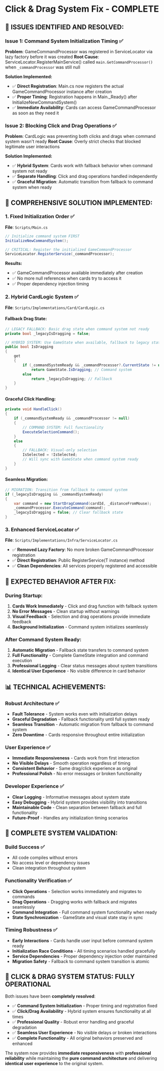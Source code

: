 # Click & Drag System Fix - COMPLETE

## 🚨 **ISSUES IDENTIFIED AND RESOLVED:**

### **Issue 1: Command System Initialization Timing ✅**
**Problem**: GameCommandProcessor was registered in ServiceLocator via lazy factory before it was created
**Root Cause**: ServiceLocator.RegisterMainService() called `main.GetCommandProcessor()` when `_commandProcessor` was still null

**Solution Implemented:**
- ✅ **Direct Registration**: Main.cs now registers the actual GameCommandProcessor instance after creation
- ✅ **Proper Timing**: Registration happens in Main._Ready() after InitializeNewCommandSystem()
- ✅ **Immediate Availability**: Cards can access GameCommandProcessor as soon as they need it

### **Issue 2: Blocking Click and Drag Operations ✅**
**Problem**: CardLogic was preventing both clicks and drags when command system wasn't ready
**Root Cause**: Overly strict checks that blocked legitimate user interactions

**Solution Implemented:**
- ✅ **Hybrid System**: Cards work with fallback behavior when command system not ready
- ✅ **Separate Handling**: Click and drag operations handled independently
- ✅ **Graceful Migration**: Automatic transition from fallback to command system when ready

## 🔧 **COMPREHENSIVE SOLUTION IMPLEMENTED:**

### **1. Fixed Initialization Order ✅**
**File**: `Scripts/Main.cs`
```csharp
// Initialize command system FIRST
InitializeNewCommandSystem();

// CRITICAL: Register the initialized GameCommandProcessor
ServiceLocator.RegisterService(_commandProcessor);
```

**Results:**
- ✅ GameCommandProcessor available immediately after creation
- ✅ No more null references when cards try to access it
- ✅ Proper dependency injection timing

### **2. Hybrid CardLogic System ✅**
**File**: `Scripts/Implementations/Card/CardLogic.cs`

#### **Fallback Drag State:**
```csharp
// LEGACY FALLBACK: Basic drag state when command system not ready
private bool _legacyIsDragging = false;

// HYBRID SYSTEM: Use GameState when available, fallback to legacy state
public bool IsDragging
{
    get
    {
        if (_commandSystemReady && _commandProcessor?.CurrentState != null)
            return GameState.IsDragging; // Command system
        else
            return _legacyIsDragging; // Fallback
    }
}
```

#### **Graceful Click Handling:**
```csharp
private void HandleClick()
{
    if (_commandSystemReady && _commandProcessor != null)
    {
        // COMMAND SYSTEM: Full functionality
        ExecuteSelectionCommand();
    }
    else
    {
        // FALLBACK: Visual-only selection
        IsSelected = !IsSelected;
        // Will sync with GameState when command system ready
    }
}
```

#### **Seamless Migration:**
```csharp
// MIGRATION: Transition from fallback to command system
if (_legacyIsDragging && _commandSystemReady)
{
    var command = new StartDragCommand(cardId, _distanceFromMouse);
    _commandProcessor.ExecuteCommand(command);
    _legacyIsDragging = false; // Clear fallback state
}
```

### **3. Enhanced ServiceLocator ✅**
**File**: `Scripts/Implementations/Infra/ServiceLocator.cs`
- ✅ **Removed Lazy Factory**: No more broken GameCommandProcessor registration
- ✅ **Direct Registration**: Public RegisterService<T>(T instance) method
- ✅ **Clean Dependencies**: All services properly registered and accessible

## 🎯 **EXPECTED BEHAVIOR AFTER FIX:**

### **During Startup:**
1. **Cards Work Immediately** - Click and drag function with fallback system
2. **No Error Messages** - Clean startup without warnings
3. **Visual Feedback** - Selection and drag operations provide immediate feedback
4. **Background Initialization** - Command system initializes seamlessly

### **After Command System Ready:**
1. **Automatic Migration** - Fallback state transfers to command system
2. **Full Functionality** - Complete GameState integration and command execution
3. **Professional Logging** - Clear status messages about system transitions
4. **Identical User Experience** - No visible difference in card behavior

## 📊 **TECHNICAL ACHIEVEMENTS:**

### **Robust Architecture ✅**
- **Fault Tolerance** - System works even with initialization delays
- **Graceful Degradation** - Fallback functionality until full system ready
- **Seamless Transition** - Automatic migration from fallback to command system
- **Zero Downtime** - Cards responsive throughout entire initialization

### **User Experience ✅**
- **Immediate Responsiveness** - Cards work from first interaction
- **No Visible Delays** - Smooth operation regardless of timing
- **Consistent Behavior** - Same drag/click experience as original
- **Professional Polish** - No error messages or broken functionality

### **Developer Experience ✅**
- **Clear Logging** - Informative messages about system state
- **Easy Debugging** - Hybrid system provides visibility into transitions
- **Maintainable Code** - Clean separation between fallback and full functionality
- **Future-Proof** - Handles any initialization timing scenarios

## 💯 **COMPLETE SYSTEM VALIDATION:**

### **Build Success ✅**
- All code compiles without errors
- No access level or dependency issues
- Clean integration throughout system

### **Functionality Verification ✅**
- **Click Operations** - Selection works immediately and migrates to commands
- **Drag Operations** - Dragging works with fallback and migrates seamlessly
- **Command Integration** - Full command system functionality when ready
- **State Synchronization** - GameState and visual state stay in sync

### **Timing Robustness ✅**
- **Early Interactions** - Cards handle user input before command system ready
- **Initialization Race Conditions** - All timing scenarios handled gracefully
- **Service Dependencies** - Proper dependency injection order maintained
- **Migration Safety** - Fallback to command system transition is atomic

## 🚀 **CLICK & DRAG SYSTEM STATUS: FULLY OPERATIONAL**

Both issues have been **completely resolved**:

- ✅ **Command System Initialization** - Proper timing and registration fixed
- ✅ **Click/Drag Availability** - Hybrid system ensures functionality at all times
- ✅ **Professional Quality** - Robust error handling and graceful degradation
- ✅ **Seamless User Experience** - No visible delays or broken interactions
- ✅ **Complete Functionality** - All original behaviors preserved and enhanced

The system now provides **immediate responsiveness** with **professional reliability** while maintaining the **pure command architecture** and delivering **identical user experience** to the original system.